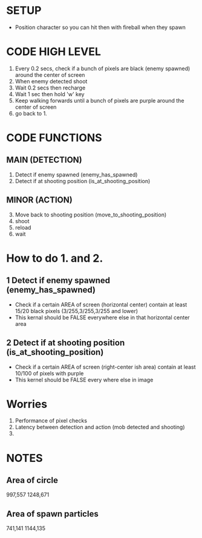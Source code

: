 # SETUP

-   Position character so you can hit then with fireball when they spawn

# CODE HIGH LEVEL

1. Every 0.2 secs, check if a bunch of pixels are black (enemy spawned) around the center of screen
2. When enemy detected shoot
3. Wait 0.2 secs then recharge
4. Wait 1 sec then hold 'w' key
5. Keep walking forwards until a bunch of pixels are purple around the center of screen
6. go back to 1.

# CODE FUNCTIONS

## MAIN (DETECTION)

1. Detect if enemy spawned (enemy_has_spawned)
2. Detect if at shooting position (is_at_shooting_position)

## MINOR (ACTION)

3. Move back to shooting position (move_to_shooting_position)
4. shoot
5. reload
6. wait

# How to do 1. and 2.

## 1 Detect if enemy spawned (enemy_has_spawned)

-   Check if a certain AREA of screen (horizontal center) contain at least 15/20 black pixels (3/255,3/255,3/255 and lower)
-   This kernal should be FALSE everywhere else in that horizontal center area

## 2 Detect if at shooting position (is_at_shooting_position)

-   Check if a certain AREA of screen (right-center ish area) contain at least 10/100 of pixels with purple
-   This kernel should be FALSE every where else in image

# Worries

1. Performance of pixel checks
2. Latency between detection and action (mob detected and shooting)
3.

# NOTES

## Area of circle

997,557
1248,671

## Area of spawn particles

741,141
1144,135
